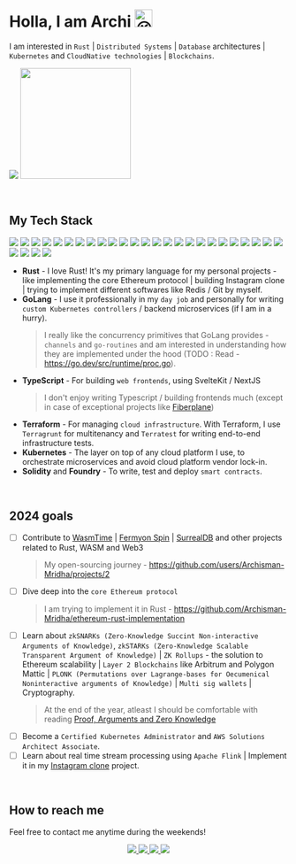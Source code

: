 # Holla, I am Archi <img src="https://fonts.gstatic.com/s/e/notoemoji/latest/1f609/512.gif" alt="😉" width="32" height="32">

I am interested in `Rust` | `Distributed Systems` | `Database` architectures | `Kubernetes` and `CloudNative technologies` | `Blockchains`.

<p>
   <img src="https://api.githubtrends.io/user/svg/Archisman-Mridha/repos?time_range=three_months&group=other&loc_metric=changed&theme=classic" />
  <img src="https://api.githubtrends.io/user/svg/Archisman-Mridha/langs?time_range=three_months&loc_metric=changed&compact=True&theme=classic" height="200" />
</p>

<br />

## My Tech Stack

<p>
   <img src="https://img.shields.io/badge/Go-00ADD8?logo=go&logoColor=fff&style=for-the-badge" />
   <img src="https://img.shields.io/badge/Linux-FCC624?logo=linux&logoColor=000&style=for-the-badge" />
   <img src="https://img.shields.io/badge/Docker-2496ED?logo=docker&logoColor=fff&style=for-the-badge" />
   <img src="https://img.shields.io/badge/Kubernetes-326CE5?logo=kubernetes&logoColor=fff&style=for-the-badge" />
   <img src="https://img.shields.io/badge/Helm-0F1689?logo=helm&logoColor=fff&style=for-the-badge" />
   <img src="https://img.shields.io/badge/Argo-EF7B4D?logo=argo&logoColor=fff&style=for-the-badge" />
   <img src="https://img.shields.io/badge/Cilium-F8C517?logo=cilium&logoColor=000&style=for-the-badge" />
   <img src="https://img.shields.io/badge/OpenTelemetry-000?logo=opentelemetry&logoColor=fff&style=for-the-badge" />

   <img src="https://img.shields.io/badge/SurrealDB-FF00A0?logo=surrealdb&logoColor=fff&style=for-the-badge" />
   <img src="https://img.shields.io/badge/PostgreSQL-4169E1?logo=postgresql&logoColor=fff&style=for-the-badge" />
   <img src="https://img.shields.io/badge/Apache%20Kafka-231F20?logo=apachekafka&logoColor=fff&style=for-the-badge" />
   <img src="https://img.shields.io/badge/Apache%20Flink-E6526F?logo=apacheflink&logoColor=fff&style=for-the-badge" />
   <img src="https://img.shields.io/badge/Elasticsearch-005571?logo=elasticsearch&logoColor=fff&style=for-the-badge" />
   <img src="https://img.shields.io/badge/Redis-DC382D?logo=redis&logoColor=fff&style=for-the-badge" />

   <img src="https://img.shields.io/badge/Terraform-844FBA?logo=terraform&logoColor=fff&style=for-the-badge" />
   <img src="https://img.shields.io/badge/Amazon%20AWS-232F3E?logo=amazonaws&logoColor=fff&style=for-the-badge" />

   <img src="https://img.shields.io/badge/Zig-F7A41D?logo=zig&logoColor=fff&style=for-the-badge" />
   <img src="https://img.shields.io/badge/Rust-000?logo=rust&logoColor=fff&style=for-the-badge" />
   <img src="https://img.shields.io/badge/WebAssembly-654FF0?logo=webassembly&logoColor=fff&style=for-the-badge" />

   <img src="https://img.shields.io/badge/Solidity-363636?logo=solidity&logoColor=fff&style=for-the-badge" />
   <img src="https://img.shields.io/badge/Ethereum-3C3C3D?logo=ethereum&logoColor=fff&style=for-the-badge" />

   <img src="https://img.shields.io/badge/RISC--V-283272?logo=riscv&logoColor=fff&style=for-the-badge" />

   <img src="https://img.shields.io/badge/NixOS-5277C3?logo=nixos&logoColor=fff&style=for-the-badge" />
   <img src="https://img.shields.io/badge/Neovim-57A143?logo=neovim&logoColor=fff&style=for-the-badge" />
   <img src="https://img.shields.io/badge/tmux-1BB91F?logo=tmux&logoColor=fff&style=for-the-badge" />

   <img src="https://img.shields.io/badge/TypeScript-3178C6?logo=typescript&logoColor=fff&style=for-the-badge" />
   <img src="https://img.shields.io/badge/Next.js-000?logo=nextdotjs&logoColor=fff&style=for-the-badge" />
   <img src="https://img.shields.io/badge/GraphQL-E10098?logo=graphql&logoColor=fff&style=for-the-badge" />
   <img src="https://img.shields.io/badge/NestJS-E0234E?logo=nestjs&logoColor=fff&style=for-the-badge" />
</p>

- **Rust** - I love Rust! It's my primary language for my personal projects - like implementing the core Ethereum protocol | building Instagram clone | trying to implement different softwares like Redis / Git by myself.
- **GoLang** - I use it professionally in my `day job` and personally for writing `custom Kubernetes controllers` / backend microservices (if I am in a hurry).
  > I really like the concurrency primitives that GoLang provides - `channels` and `go-routines` and am interested in understanding how they are implemented under the hood (TODO : Read - https://go.dev/src/runtime/proc.go).
- **TypeScript** - For building `web frontends`, using SvelteKit / NextJS
  > I don't enjoy writing Typescript / building frontends much (except in case of exceptional projects like [Fiberplane](https://fiberplane.com))
- **Terraform** - For managing `cloud infrastructure`. With Terraform, I use `Terragrunt` for multitenancy and `Terratest` for writing end-to-end infrastructure tests.
- **Kubernetes** - The layer on top of any cloud platform I use, to orchestrate microservices and avoid cloud platform vendor lock-in.
- **Solidity** and **Foundry** - To write, test and deploy `smart contracts`.

<br />

## 2024 goals

- [ ] Contribute to [WasmTime](https://github.com/bytecodealliance/wasmtime) | [Fermyon Spin](https://github.com/fermyon/spin) | [SurrealDB](https://github.com/surrealdb/surrealdb) and other projects related to Rust, WASM and Web3
   > My open-sourcing journey - https://github.com/users/Archisman-Mridha/projects/2
- [ ] Dive deep into the `core Ethereum protocol`
   > I am trying to implement it in Rust - https://github.com/Archisman-Mridha/ethereum-rust-implementation
- [ ] Learn about `zkSNARKs (Zero-Knowledge Succint Non-interactive Arguments of Knowledge)`, `zkSTARKs (Zero-Knowledge Scalable Transparent Argument of Knowledge)` | `ZK Rollups` - the solution to Ethereum scalability | `Layer 2 Blockchains` like Arbitrum and Polygon Mattic | `PLONK (Permutations over Lagrange-bases for Oecumenical Noninteractive arguments of Knowledge)` | `Multi sig wallets` | Cryptography.
   > At the end of the year, atleast I should be comfortable with reading [Proof, Arguments and Zero Knowledge](https://people.cs.georgetown.edu/jthaler/ProofsArgsAndZK.pdf)
- [ ] Become a `Certified Kubernetes Administrator` and `AWS Solutions Architect Associate`.
- [ ] Learn about real time stream processing using `Apache Flink` | Implement it in my [Instagram clone](https://github.com/Archisman-Mridha/instagram-clone) project.

<br />

## How to reach me

Feel free to contact me anytime during the weekends!

<p align="center">
  <a href="https://twitter.com/__noob__coder__">
    <img src="https://img.shields.io/badge/Twitter-1D9BF0?logo=twitter&logoColor=fff&style=for-the-badge" />
  </a>
  <a href="https://www.linkedin.com/in/archisman-mridha-219292198/">
    <img src="https://img.shields.io/badge/LinkedIn-0A66C2?logo=linkedin&logoColor=fff&style=for-the-badge" />
  </a>
  <a href="mailto:archismanmridha12345@gmail.com">
    <img src="https://img.shields.io/badge/Gmail-EA4335?logo=gmail&logoColor=fff&style=for-the-badge" />
  </a>
  <a href="https://www.instagram.com/__noob__coder__">
   <img src="https://img.shields.io/badge/Instagram-E4405F?logo=instagram&logoColor=fff&style=for-the-badge" />
  </a>
</p>
